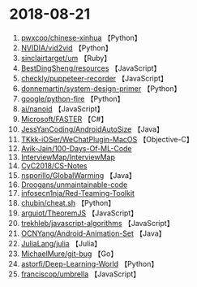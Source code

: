 # 2018-08-21

1. [pwxcoo/chinese-xinhua](https://github.com/pwxcoo/chinese-xinhua) 【Python】
2. [NVIDIA/vid2vid](https://github.com/NVIDIA/vid2vid) 【Python】
3. [sinclairtarget/um](https://github.com/sinclairtarget/um) 【Ruby】
4. [BestDingSheng/resources](https://github.com/BestDingSheng/resources) 【JavaScript】
5. [checkly/puppeteer-recorder](https://github.com/checkly/puppeteer-recorder) 【JavaScript】
6. [donnemartin/system-design-primer](https://github.com/donnemartin/system-design-primer) 【Python】
7. [google/python-fire](https://github.com/google/python-fire) 【Python】
8. [ai/nanoid](https://github.com/ai/nanoid) 【JavaScript】
9. [Microsoft/FASTER](https://github.com/Microsoft/FASTER) 【C#】
10. [JessYanCoding/AndroidAutoSize](https://github.com/JessYanCoding/AndroidAutoSize) 【Java】
11. [TKkk-iOSer/WeChatPlugin-MacOS](https://github.com/TKkk-iOSer/WeChatPlugin-MacOS) 【Objective-C】
12. [Avik-Jain/100-Days-Of-ML-Code](https://github.com/Avik-Jain/100-Days-Of-ML-Code) 
13. [InterviewMap/InterviewMap](https://github.com/InterviewMap/InterviewMap) 
14. [CyC2018/CS-Notes](https://github.com/CyC2018/CS-Notes) 
15. [nsporillo/GlobalWarming](https://github.com/nsporillo/GlobalWarming) 【Java】
16. [Droogans/unmaintainable-code](https://github.com/Droogans/unmaintainable-code) 
17. [infosecn1nja/Red-Teaming-Toolkit](https://github.com/infosecn1nja/Red-Teaming-Toolkit) 
18. [chubin/cheat.sh](https://github.com/chubin/cheat.sh) 【Python】
19. [arguiot/TheoremJS](https://github.com/arguiot/TheoremJS) 【JavaScript】
20. [trekhleb/javascript-algorithms](https://github.com/trekhleb/javascript-algorithms) 【JavaScript】
21. [OCNYang/Android-Animation-Set](https://github.com/OCNYang/Android-Animation-Set) 【Java】
22. [JuliaLang/julia](https://github.com/JuliaLang/julia) 【Julia】
23. [MichaelMure/git-bug](https://github.com/MichaelMure/git-bug) 【Go】
24. [astorfi/Deep-Learning-World](https://github.com/astorfi/Deep-Learning-World) 【Python】
25. [franciscop/umbrella](https://github.com/franciscop/umbrella) 【JavaScript】
